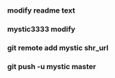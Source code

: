 ### modify readme text



### mystic3333 modify

### git remote add mystic shr_url

### git push -u mystic master
